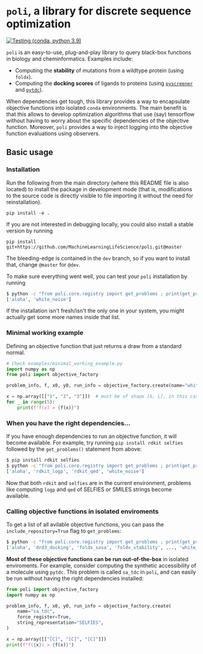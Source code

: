 # `poli`, a library for discrete sequence optimization

[![Testing (conda, python 3.9)](https://github.com/MachineLearningLifeScience/poli/actions/workflows/python-tox-testing-including-conda.yml/badge.svg)](https://github.com/MachineLearningLifeScience/poli/actions/workflows/python-tox-testing-including-conda.yml)

`poli` is an easy-to-use, plug-and-play library to query black-box functions in biology and cheminformatics. Examples include:
- Computing the **stability** of mutations from a wildtype protein (using `foldx`).
- Computing the **docking scores** of ligands to proteins (using [`pyscreener`](https://github.com/coleygroup/pyscreener) and [`pytdc`](https://tdcommons.ai/functions/oracles/)).

When dependencies get tough, this library provides a way to encapsulate objective functions into isolated `conda` environments. The main benefit is that this allows to develop optimization algorithms that use (say) tensorflow without having to worry about the specific dependencies of the objective function. Moreover, `poli` provides a way to inject logging into the objective function evaluations using observers.

## Basic usage

### Installation

Run the following from the main directory (where this README file is also located) to install the package in development mode (that is, modifications to the source code is directly visible to file importing it without the need for reinstallation).
```
pip install -e .
```

If you are not interested in debugging locally, you could also install a stable version by running
```
pip install git+https://github.com/MachineLearningLifeScience/poli.git@master
```

The bleeding-edge is contained in the `dev` branch, so if you want to install that, change `@master` for `@dev`.

To make sure everything went well, you can test your `poli` installation by running

```bash
$ python -c "from poli.core.registry import get_problems ; print(get_problems())"
['aloha', 'white_noise']
```

If the installation isn't fresh/isn't the only one in your system, you might actually get some more names inside that list.

### Minimal working example
Defining an objective function that just returns a draw from a standard normal.
```python
# Check examples/minimal_working_example.py
import numpy as np
from poli import objective_factory

problem_info, f, x0, y0, run_info = objective_factory.create(name="white_noise")

x = np.array([["1", "2", "3"]])  # must be of shape [b, L], in this case [1, 3].
for _ in range(5):
    print(f"f(x) = {f(x)}")

```

### When you have the right dependencies...

If you have enough dependencies to run an objective function, it will become available. For example, try running `pip install rdkit selfies` followed by the `get_problems()` statement from above:

```bash
$ pip install rdkit selfies
$ python -c "from poli.core.registry import get_problems ; print(get_problems())"
['aloha', 'rdkit_logp', 'rdkit_qed', 'white_noise']
```

Now that both `rdkit` and `selfies` are in the current environment, problems like computing `logp` and `qed` of SELFIES or SMILES strings become available.

### Calling objective functions in isolated enviroments

To get a list of all avilable objective functions, you can pass the `include_repository=True` flag to `get_problems`:

```bash
$ python -c "from poli.core.registry import get_problems ; print(get_problems(include_repository=True))"
['aloha', 'drd3_docking', 'foldx_sasa', 'foldx_stability', ..., 'white_noise']
```

**Most of these objective functions can be run out-of-the-box** in isolated enviroments. For example, consider computing the synthetic accessibility of a molecule using `pytdc`. This problem is called `sa_tdc` in `poli`, and can easily be run without having the right dependencies installed:

```python
from poli import objective_factory
import numpy as np

problem_info, f, x0, y0, run_info = objective_factory.create(
    name="sa_tdc",
    force_register=True,
    string_representation="SELFIES",
)

x = np.array([["[C]", "[C]", "[C]"]])
print(f"f({x}) = {f(x)}")

```
